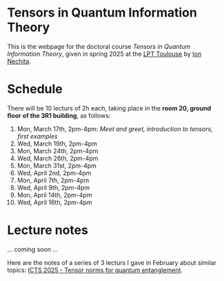 # Tensors in Quantum Information Theory

This is the webpage for the doctoral course _Tensors in Quantum Information Theory_, given in spring 2025 at the [LPT Toulouse](https://lpt.univ-tlse3.fr/en/) by [Ion Nechita](https://ion.nechita.net/). 

# Schedule 
There will be 10 lecturs of 2h each, taking place in the **room 20, ground floor of the 3R1 building**, as follows: 

1. Mon, March 17th, 2pm-4pm: *Meet and greet, introduction to tensors, first examples*
2. Wed, March 19th, 2pm-4pm
3. Mon, March 24th, 2pm-4pm
4. Wed, March 26th, 2pm-4pm
5. Mon, March 31st, 2pm-4pm
6. Wed, April 2nd, 2pm-4pm
7. Mon, April 7th, 2pm-4pm
8. Wed, April 9th, 2pm-4pm
9. Mon, April 14th, 2pm-4pm
10. Wed, April 16th, 2pm-4pm

# Lecture notes
... coming soon ...

Here are the notes of a series of 3 lecturs I gave in February about similar topics: [ICTS 2025 - Tensor norms for quantum entanglement](https://ion.nechita.net/assets/pages/teaching/icts-2025-tensor-norms-for-quantum-entanglement.html). 

